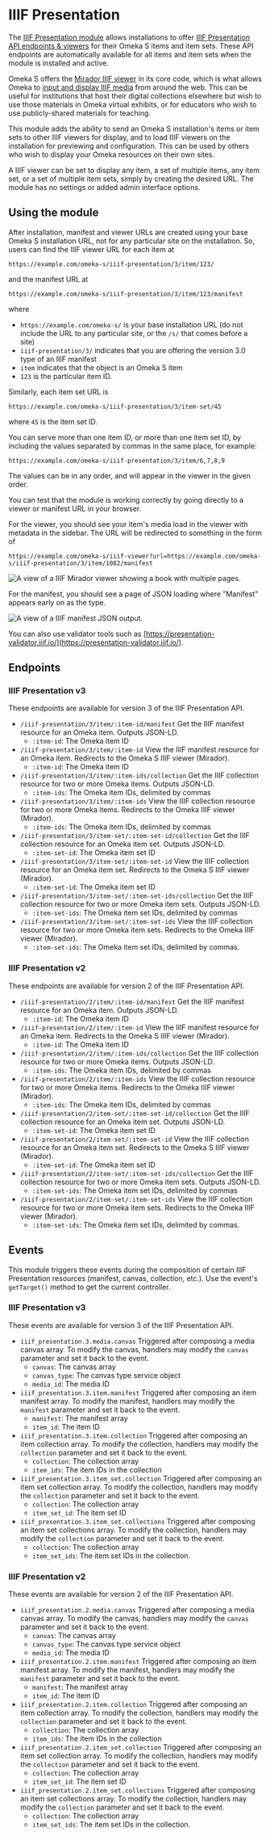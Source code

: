 # IIIF Presentation

The [IIIF Presentation module](https://omeka.org/s/modules/IiifPresentation/) allows installations to offer [IIIF Presentation API endpoints & viewers](https://iiif.io/api/presentation/3.0/) for their Omeka S items and item sets. These API endpoints are automatically available for all items and item sets when the module is installed and active. 

Omeka S offers the [Mirador IIIF viewer](https://projectmirador.org/) in its core code, which is what allows Omeka to [input and display IIIF media](../content/media.md#add-media-to-an-item) from around the web. This can be useful for institutions that host their digital collections elsewhere but wish to use those materials in Omeka virtual exhibits, or for educators who wish to use publicly-shared materials for teaching. 

This module adds the ability to send an Omeka S installation's items or item sets to other IIIF viewers for display, and to load IIIF viewers on the installation for previewing and configuration. This can be used by others who wish to display your Omeka resources on their own sites. 

A IIIF viewer can be set to display any item, a set of multiple items, any item set, or a set of multiple item sets, simply by creating the desired URL. The module has no settings or added admin interface options. 

## Using the module

After installation, manifest and viewer URLs are created using your base Omeka S installation URL, not for any particular site on the installation. So, users can find the IIIF viewer URL for each item at 

`
https://example.com/omeka-s/iiif-presentation/3/item/123/
`

and the manifest URL at 

`
https://example.com/omeka-s/iiif-presentation/3/item/123/manifest
`

where 

- `https://example.com/omeka-s/` is your base installation URL (do not include the URL to any particular site, or the `/s/` that comes before a site)
- `iiif-presentation/3/` indicates that you are offering the version 3.0 type of an IIIF manifest
- `item` indicates that the object is an Omeka S item
- `123` is the particular item ID.

Similarly, each item set URL is

`
https://example.com/omeka-s/iiif-presentation/3/item-set/45
`

where `45` is the item set ID.

You can serve more than one item ID, or more than one item set ID, by including the values separated by commas in the same place, for example:

`
https://example.com/omeka-s/iiif-presentation/3/item/6,7,8,9
`

The values can be in any order, and will appear in the viewer in the given order.


You can test that the module is working correctly by going directly to a viewer or manifest URL in your browser. 

For the viewer, you should see your item's media load in the viewer with metadata in the sidebar. The URL will be redirected to something in the form of 

`
https://example.com/omeka-s/iiif-viewer?url=https://example.com/omeka-s/iiif-presentation/3/item/1082/manifest
`

![A view of a IIIF Mirador viewer showing a book with multiple pages.](modulesfiles/iiifpresentation_viewer.png)

For the manifest, you should see a page of JSON loading where "Manifest" appears early on as the type. 

![A view of a IIIF manifest JSON output.](modulesfiles/iiifpresentation_json.png)

You can also use validator tools such as [https://presentation-validator.iiif.io/](https://presentation-validator.iiif.io/).

## Endpoints

### IIIF Presentation v3

These endpoints are available for version 3 of the IIIF Presentation API.

- `/iiif-presentation/3/item/:item-id/manifest`
    Get the IIIF manifest resource for an Omeka item. Outputs JSON-LD.
    - `:item-id`: The Omeka item ID
- `/iiif-presentation/3/item/:item-id`
    View the IIIF manifest resource for an Omeka item. Redirects to the Omeka S IIIF viewer (Mirador).
    - `:item-id`: The Omeka item ID
- `/iiif-presentation/3/item/:item-ids/collection`
    Get the IIIF collection resource for two or more Omeka items. Outputs JSON-LD.
    - `:item-ids`: The Omeka item IDs, delimited by commas
- `/iiif-presentation/3/item/:item-ids`
    View the IIIF collection resource for two or more Omeka items. Redirects to the Omeka IIIF viewer (Mirador).
    - `:item-ids`: The Omeka item IDs, delimited by commas
- `/iiif-presentation/3/item-set/:item-set-id/collection`
    Get the IIIF collection resource for an Omeka item set. Outputs JSON-LD.
    - `:item-set-id`: The Omeka item set ID
- `/iiif-presentation/3/item-set/:item-set-id`
    View the IIIF collection resource for an Omeka item set. Redirects to the Omeka S IIIF viewer (Mirador).
    - `:item-set-id`: The Omeka item set ID
- `/iiif-presentation/3/item-set/:item-set-ids/collection`
    Get the IIIF collection resource for two or more Omeka item sets. Outputs JSON-LD.
    - `:item-set-ids`: The Omeka item set IDs, delimited by commas
- `/iiif-presentation/3/item-set/:item-set-ids`
    View the IIIF collection resource for two or more Omeka item sets. Redirects to the Omeka IIIF viewer (Mirador).
    - `:item-set-ids`: The Omeka item set IDs, delimited by commas.

### IIIF Presentation v2

These endpoints are available for version 2 of the IIIF Presentation API.

- `/iiif-presentation/2/item/:item-id/manifest`
    Get the IIIF manifest resource for an Omeka item. Outputs JSON-LD.
    - `:item-id`: The Omeka item ID
- `/iiif-presentation/2/item/:item-id`
    View the IIIF manifest resource for an Omeka item. Redirects to the Omeka S IIIF viewer (Mirador).
    - `:item-id`: The Omeka item ID
- `/iiif-presentation/2/item/:item-ids/collection`
    Get the IIIF collection resource for two or more Omeka items. Outputs JSON-LD.
    - `:item-ids`: The Omeka item IDs, delimited by commas
- `/iiif-presentation/2/item/:item-ids`
    View the IIIF collection resource for two or more Omeka items. Redirects to the Omeka IIIF viewer (Mirador).
    - `:item-ids`: The Omeka item IDs, delimited by commas
- `/iiif-presentation/2/item-set/:item-set-id/collection`
    Get the IIIF collection resource for an Omeka item set. Outputs JSON-LD.
    - `:item-set-id`: The Omeka item set ID
- `/iiif-presentation/2/item-set/:item-set-id`
    View the IIIF collection resource for an Omeka item set. Redirects to the Omeka S IIIF viewer (Mirador).
    - `:item-set-id`: The Omeka item set ID
- `/iiif-presentation/2/item-set/:item-set-ids/collection`
    Get the IIIF collection resource for two or more Omeka item sets. Outputs JSON-LD.
    - `:item-set-ids`: The Omeka item set IDs, delimited by commas
- `/iiif-presentation/2/item-set/:item-set-ids`
    View the IIIF collection resource for two or more Omeka item sets. Redirects to the Omeka IIIF viewer (Mirador).
    - `:item-set-ids`: The Omeka item set IDs, delimited by commas.

## Events

This module triggers these events during the composition of certain IIIF Presentation resources (manifest, canvas, collection, etc.). Use the event's `getTarget()` method to get the current controller.

### IIIF Presentation v3

These events are available for version 3 of the IIIF Presentation API.

- `iiif_presentation.3.media.canvas`
    Triggered after composing a media canvas array. To modify the canvas, handlers may modify the `canvas` parameter and set it back to the event.
    - `canvas`: The canvas array
    - `canvas_type`: The canvas type service object
    - `media_id`: The media ID
- `iiif_presentation.3.item.manifest`
    Triggered after composing an item manifest array. To modify the manifest, handlers may modify the `manifest` parameter and set it back to the event.
    - `manifest`: The manifest array
    - `item_id`: The item ID
- `iiif_presentation.3.item.collection`
    Triggered after composing an item collection array. To modify the collection, handlers may modify the `collection` parameter and set it back to the event.
    - `collection`: The collection array
    - `item_ids`: The item IDs in the collection
- `iiif_presentation.3.item_set.collection`
    Triggered after composing an item set collection array. To modify the collection, handlers may modify the `collection` parameter and set it back to the event.
    - `collection`: The collection array
    - `item_set_id`: The item set ID
- `iiif_presentation.3.item_set.collections`
    Triggered after composing an item set collections array. To modify the collection, handlers may modify the `collection` parameter and set it back to the event.
    - `collection`: The collection array
    - `item_set_ids`: The item set IDs in the collection.

### IIIF Presentation v2

These events are available for version 2 of the IIIF Presentation API.

- `iiif_presentation.2.media.canvas`
    Triggered after composing a media canvas array. To modify the canvas, handlers may modify the `canvas` parameter and set it back to the event.
    - `canvas`: The canvas array
    - `canvas_type`: The canvas type service object
    - `media_id`: The media ID
- `iiif_presentation.2.item.manifest`
    Triggered after composing an item manifest array. To modify the manifest, handlers may modify the `manifest` parameter and set it back to the event.
    - `manifest`: The manifest array
    - `item_id`: The item ID
- `iiif_presentation.2.item.collection`
    Triggered after composing an item collection array. To modify the collection, handlers may modify the `collection` parameter and set it back to the event.
    - `collection`: The collection array
    - `item_ids`: The item IDs in the collection
- `iiif_presentation.2.item_set.collection`
    Triggered after composing an item set collection array. To modify the collection, handlers may modify the `collection` parameter and set it back to the event.
    - `collection`: The collection array
    - `item_set_id`: The item set ID
- `iiif_presentation.2.item_set.collections`
    Triggered after composing an item set collections array. To modify the collection, handlers may modify the `collection` parameter and set it back to the event.
    - `collection`: The collection array
    - `item_set_ids`: The item set IDs in the collection.
